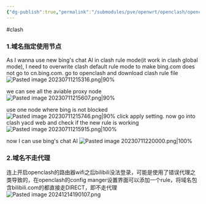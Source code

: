 ```yaml
---
{"dg-publish":true,"permalink":"/submodules/pve/openwrt/openclash/openclash配置说明/","noteIcon":"3"}
---
```


#clash

### 1.域名指定使用节点
As I wanna use new bing's chat AI in clash rule mode(it work in clash global mode), I need to overwrite clash default rule mode to make bing.com does not go to cn.bing.com.
go to openclash and download clash rule file
![Pasted image 20230711215316.png|90%](/img/user/submodules/pve/pics/Pasted%20image%2020230711215316.png)

we can see all the aviable proxy node
![Pasted image 20230711215607.png|90%](/img/user/submodules/pve/pics/Pasted%20image%2020230711215607.png)

use one node where bing is not blocked
![Pasted image 20230711215746.png|90%](/img/user/submodules/pve/pics/Pasted%20image%2020230711215746.png)
click apply setting.
now go into clash yacd web and check if the new rule is working
![Pasted image 20230711215915.png|100%](/img/user/submodules/pve/pics/Pasted%20image%2020230711215915.png)


now I can use bing's chat AI
![Pasted image 20230711220000.png|100%](/img/user/submodules/pve/pics/Pasted%20image%2020230711220000.png)


### 2.域名不走代理
连上开启openclash的路由器wifi之后bilibili没法登录，可能是使用了错误代理之类导致的，在openclash的config manger设置界面可以添加一个rule，将域名包含bilibili.com的都直接走DIRECT，即不走代理
![Pasted image 20241214190107.png](/img/user/submodules/pve/openwrt/openclash/attachments/Pasted%20image%2020241214190107.png)